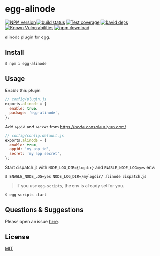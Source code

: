 # egg-alinode

[![NPM version][npm-image]][npm-url]
[![build status][travis-image]][travis-url]
[![Test coverage][codecov-image]][codecov-url]
[![David deps][david-image]][david-url]
[![Known Vulnerabilities][snyk-image]][snyk-url]
[![npm download][download-image]][download-url]

[npm-image]: https://img.shields.io/npm/v/egg-alinode.svg?style=flat-square
[npm-url]: https://npmjs.org/package/egg-alinode
[travis-image]: https://img.shields.io/travis/eggjs/egg-alinode.svg?style=flat-square
[travis-url]: https://travis-ci.org/eggjs/egg-alinode
[codecov-image]: https://codecov.io/github/eggjs/egg-alinode/coverage.svg?branch=master
[codecov-url]: https://codecov.io/github/eggjs/egg-alinode?branch=master
[david-image]: https://img.shields.io/david/eggjs/egg-alinode.svg?style=flat-square
[david-url]: https://david-dm.org/eggjs/egg-alinode
[snyk-image]: https://snyk.io/test/npm/egg-alinode/badge.svg?style=flat-square
[snyk-url]: https://snyk.io/test/npm/egg-alinode
[download-image]: https://img.shields.io/npm/dm/egg-alinode.svg?style=flat-square
[download-url]: https://npmjs.org/package/egg-alinode

alinode plugin for egg.

## Install

```bash
$ npm i egg-alinode
```

## Usage

Enable this plugin

```js
// config/plugin.js
exports.alinode = {
  enable: true,
  package: 'egg-alinode',
};
```

Add `appid` and `secret` from https://node.console.aliyun.com/

```js
// config/config.default.js
exports.alinode = {
  enable: true,
  appid: 'my app id',
  secret: 'my app secret',
};
```

Start dispatch.js with `NODE_LOG_DIR={logdir}` and `ENABLE_NODE_LOG=yes` env:

```bash
$ ENABLE_NODE_LOG=yes NODE_LOG_DIR=/mylogdir/ alinode dispatch.js
```

> If you use `egg-scripts`, the env is already set for you.

```bash
$ egg-scripts start
```

## Questions & Suggestions

Please open an issue [here](https://github.com/eggjs/egg/issues).

## License

[MIT](LICENSE)
